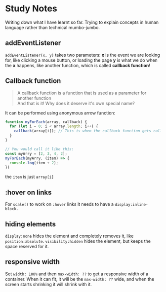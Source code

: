 # Study Notes

Writing down what I have learnt so far. Trying to explain concepts in human language rather than technical mumbo-jumbo.


## addEventListener

`addEventListener(x, y)` takes two parameters:
**x** is the event we are looking for, like clicking a mouse button, or loading the page
**y** is what we do when the **x** happens, like another function, which is called **callback function**!

## Callback function

> A callback function is a function that is used as a parameter for another function  
And that is it! Why does it deserve it's own special name?

It can be performed using anonymous arrow function:
```javascript
function myForEach(array, callback) {
  for (let i = 0; i < array.length; i++) {
    callback(array[i]); // This is when the callback function gets called, or executed
  }
}

// You would call it like this:
const myArry = [2, 3, 4, 2];
myForEach(myArry, (item) => {
  console.log(item + 2); 
})
```
the `item` is just `array[i]`

## :hover on links

For `scale()` to work on `:hover` links it needs to have a `display:inline-block.`

## hiding elements

`display:none` hides the element and completely removes it, like `position:absolute`.
`visibility:hidden` hides the element, but keeps the space reserved for it.

## responsive width

Set `width: 100%` and then `max-width: ??` to get a responsive width of a container.
When it can fit, it will be the `max-width: ??` wide,
and when the screen starts shrinking it will shrink with it.